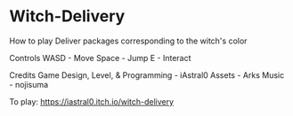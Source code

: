 # Witch-Delivery
How to play
Deliver packages corresponding to the witch's color

Controls 
WASD - Move
Space - Jump
E - Interact

Credits
Game Design, Level, & Programming - iAstral0
Assets - Arks
Music - nojisuma

To play: https://iastral0.itch.io/witch-delivery
